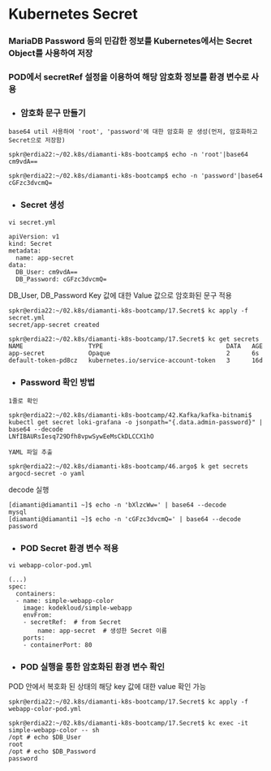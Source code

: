 # Kubernetes Secret
### MariaDB Password 등의 민감한 정보를 Kubernetes에서는 Secret Object를 사용하여 저장
### POD에서 secretRef 설정을 이용하여 해당 암호화 정보를 환경 변수로 사용 

- ### 암호화 문구 만들기
```
base64 util 사용하여 'root', 'password'에 대한 암호화 문 생성(먼저, 암호화하고 Secret으로 저장함) 

spkr@erdia22:~/02.k8s/diamanti-k8s-bootcamp$ echo -n 'root'|base64
cm9vdA==

spkr@erdia22:~/02.k8s/diamanti-k8s-bootcamp$ echo -n 'password'|base64
cGFzc3dvcmQ=
```

- ### Secret 생성
```
vi secret.yml

apiVersion: v1
kind: Secret
metadata:
  name: app-secret
data:
  DB_User: cm9vdA==
  DB_Password: cGFzc3dvcmQ=
```

DB_User, DB_Password Key 값에 대한 Value 값으로 암호화된 문구 적용

```
spkr@erdia22:~/02.k8s/diamanti-k8s-bootcamp/17.Secret$ kc apply -f secret.yml
secret/app-secret created

spkr@erdia22:~/02.k8s/diamanti-k8s-bootcamp/17.Secret$ kc get secrets
NAME                  TYPE                                  DATA   AGE
app-secret            Opaque                                2      6s
default-token-pd8cz   kubernetes.io/service-account-token   3      16d
```
- ### Password 확인 방법

```
1줄로 확인

spkr@erdia22:~/02.k8s/diamanti-k8s-bootcamp/42.Kafka/kafka-bitnami$ kubectl get secret loki-grafana -o jsonpath="{.data.admin-password}" | base64 --decode
LNfIBAURsIesq729Dfh8vpwSywEeMsCkDLCCX1hO
```


```
YAML 파일 추출 

spkr@erdia22:~/02.k8s/diamanti-k8s-bootcamp/46.argo$ k get secrets argocd-secret -o yaml
```

decode 실행 

```
[diamanti@diamanti1 ~]$ echo -n 'bXlzcWw=' | base64 --decode
mysql
[diamanti@diamanti1 ~]$ echo -n 'cGFzc3dvcmQ=' | base64 --decode
password
```

- ### POD Secret 환경 변수 적용
```
vi webapp-color-pod.yml

(...)
spec:
  containers:
  - name: simple-webapp-color
    image: kodekloud/simple-webapp
    envFrom:
    - secretRef:  # from Secret
        name: app-secret  # 생성한 Secret 이름
    ports:
    - containerPort: 80
```

- ### POD 실행을 통한 암호화된 환경 변수 확인
POD 안에서 복호화 된 상태의 해당 key 값에 대한 value 확인 가능  
```
spkr@erdia22:~/02.k8s/diamanti-k8s-bootcamp/17.Secret$ kc apply -f webapp-color-pod.yml

spkr@erdia22:~/02.k8s/diamanti-k8s-bootcamp/17.Secret$ kc exec -it simple-webapp-color -- sh
/opt # echo $DB_User
root
/opt # echo $DB_Password
password
```
